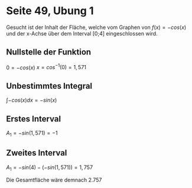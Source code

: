 # Seite 49, Ubung 1

Gesucht ist der Inhalt der Fläche, welche vom Graphen von $f(x)=-cos(x)$ und der x-Achse über
dem Interval [0;4] eingeschlossen wird.

## Nullstelle der Funktion

$0=-cos(x)$
$x=cos^{-1}(0)=1,571$

## Unbestimmtes Integral

$\int{-cos(x)} dx= -sin(x)$

## Erstes Interval

$A_{1}=-sin(1,571)=-1$

## Zweites Interval

$A_{1}=-sin(4)-(-sin(1,571))=1,757$

Die Gesamtfläche wäre demnach 2.757

